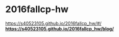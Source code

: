 # 2016fallcp-hw
https://s40523105.github.io/2016fallcp_hw/#/ <b>
https://s40523105.github.io/2016fallcp_hw/blog/

